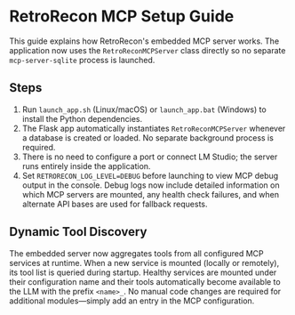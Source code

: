 # RetroRecon MCP Setup Guide

This guide explains how RetroRecon's embedded MCP server works.
The application now uses the `RetroReconMCPServer` class directly so no
separate `mcp-server-sqlite` process is launched.

## Steps

1. Run `launch_app.sh` (Linux/macOS) or `launch_app.bat` (Windows) to install
   the Python dependencies.
2. The Flask app automatically instantiates `RetroReconMCPServer` whenever a
   database is created or loaded. No separate background process is required.
3. There is no need to configure a port or connect LM Studio; the server runs
   entirely inside the application.
4. Set `RETRORECON_LOG_LEVEL=DEBUG` before launching to view MCP debug output in
   the console. Debug logs now include detailed information on which MCP servers
   are mounted, any health check failures, and when alternate API bases are used
   for fallback requests.

## Dynamic Tool Discovery

The embedded server now aggregates tools from all configured MCP services at
runtime. When a new service is mounted (locally or remotely), its tool list is
queried during startup. Healthy services are mounted under their configuration
name and their tools automatically become available to the LLM with the prefix
`<name>_`. No manual code changes are required for additional modules—simply add
an entry in the MCP configuration.

